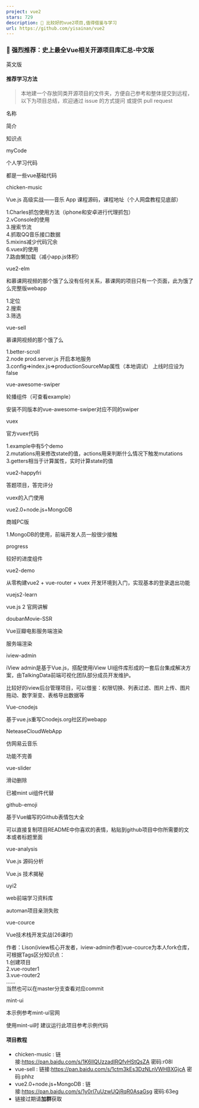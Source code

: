 ```yaml
---
project: vue2
stars: 729
description: 💯 比较好的vue2项目,值得借鉴与学习
url: https://github.com/yisainan/vue2
---
```


### 👊 强烈推荐：史上最全Vue相关开源项目库汇总-中文版

英文版

#### 推荐学习方法

> 本地建一个存放同类开源项目的文件夹，方便自己参考和整体提交到远程，以下为项目总结，欢迎通过 issue 的方式提问 或提供 pull request

名称

简介

知识点

myCode

个人学习代码

都是一些vue基础代码

chicken-music

Vue.js 高级实战——音乐 App 课程源码，课程地址（个人网盘教程见底部）

1.Charles抓包使用方法（iphone和安卓进行代理抓包）  
2.vConsole的使用  
3.搜索节流  
4.抓取QQ音乐接口数据  
5.mixins减少代码冗余  
6.vuex的使用  
7.路由懒加载（减小app.js体积）

vue2-elm

和慕课网视频的那个饿了么没有任何关系，慕课网的项目只有一个页面，此为饿了么完整版webapp

1.定位  
2.搜索  
3.筛选

vue-sell

慕课网视频的那个饿了么

1.better-scroll  
2.node prod.server.js 开启本地服务  
3.config=>index.js=>productionSourceMap属性（本地调试） 上线时应设为false

vue-awesome-swiper

轮播组件（可查看example）

安装不同版本的vue-awesome-swiper对应不同的swiper

vuex

官方vuex代码

1.example中有5个demo  
2.mutations用来修改state的值，actions用来判断什么情况下触发mutations  
3.getters相当于计算属性，实时计算state的值

vue2-happyfri

答题项目，答完评分

vuex的入门使用

vue2.0+node.js+MongoDB

商城PC版

1.MongoDB的使用，前端开发人员一般很少接触

progress

较好的进度组件

vue2-demo

从零构建vue2 + vue-router + vuex 开发环境到入门，实现基本的登录退出功能

vuejs2-learn

vue.js 2 官网讲解

doubanMovie-SSR

Vue豆瓣电影服务端渲染

服务端渲染

iview-admin

iView admin是基于Vue.js，搭配使用iView UI组件库形成的一套后台集成解决方案，由TalkingData前端可视化团队部分成员开发维护。

比较好的iview后台管理项目，可以借鉴：权限切换、列表过滤、图片上传、图片拖动、数字渐变、表格导出数据等

Vue-cnodejs

基于vue.js重写Cnodejs.org社区的webapp

NeteaseCloudWebApp

仿网易云音乐

功能不完善

vue-slider

滑动删除

已被mint ui组件代替

github-emoji

基于Vue编写的Github表情包大全

可以直接复制项目README中你喜欢的表情，粘贴到github项目中你所需要的文本或者标题里面

vue-analysis

Vue.js 源码分析

Vue.js 技术揭秘

uyi2

web前端学习资料库

automan项目亲测失败

vue-cource

Vue技术栈开发实战(26课时)

作者：Lison(iview核心开发者，iview-admin作者)vue-cource为本人fork仓库，可根据Tags区分知识点：  
1.创建项目  
2.vue-router1  
3.vue-router2  
......  
当然也可以在master分支查看对应commit

mint-ui

本示例参考mint-ui官网

使用mint-ui时 建议运行此项目参考示例代码

#### 项目教程

-   chicken-music : 链接:https://pan.baidu.com/s/1K6llQUzzadIRQfvHStQsZA 密码:r08l
-   vue-sell : 链接:https://pan.baidu.com/s/1ctm3kEs3DzNLnVWHBXGjcA 密码:phhz
-   vue2.0+node.js+MongoDB : 链接:https://pan.baidu.com/s/1y0rl7uUzwUQjRqR0AsaGsg 密码:63eg
-   链接过期请**加群**获取
